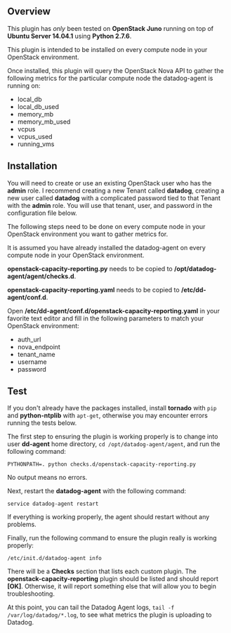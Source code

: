 Overview
--------

This plugin has _only_ been tested on __OpenStack Juno__ running on top of __Ubuntu Server 14.04.1__ using __Python 2.7.6__.

This plugin is intended to be installed on every compute node in your OpenStack environment.

Once installed, this plugin will query the OpenStack Nova API to gather the following metrics for the particular compute node the datadog-agent is running on:

* local_db
* local_db_used
* memory_mb
* memory_mb_used
* vcpus
* vcpus_used
* running_vms

Installation
------------

You will need to create or use an existing OpenStack user who has the __admin__ role. I recommend creating a new Tenant called __datadog__, creating a new user called __datadog__ with a complicated password tied to that Tenant with the __admin__ role. You will use that tenant, user, and password in the configuration file below.

The following steps need to be done on every compute node in your OpenStack environment you want to gather metrics for.

It is assumed you have already installed the datadog-agent on every compute node in your OpenStack environment.

__openstack-capacity-reporting.py__ needs to be copied to __/opt/datadog-agent/agent/checks.d__.

__openstack-capacity-reporting.yaml__ needs to be copied to __/etc/dd-agent/conf.d__.

Open __/etc/dd-agent/conf.d/openstack-capacity-reporting.yaml__ in your favorite text editor and fill in the following parameters to match your OpenStack environment:

* auth_url
* nova_endpoint
* tenant_name
* username
* password

Test
----

If you don't already have the packages installed, install __tornado__ with `pip` and __python-ntplib__ with `apt-get`, otherwise you may encounter errors running the tests below.

The first step to ensuring the plugin is working properly is to change into user __dd-agent__ home directory, `cd /opt/datadog-agent/agent`, and run the following command:

	PYTHONPATH=. python checks.d/openstack-capacity-reporting.py

No output means no errors.

Next, restart the __datadog-agent__ with the following command:

	service datadog-agent restart

If everything is working properly, the agent should restart without any problems.

Finally, run the following command to ensure the plugin really is working properly:

	/etc/init.d/datadog-agent info

There will be a __Checks__ section that lists each custom plugin. The __openstack-capacity-reporting__ plugin should be listed and should report __[OK]__. Otherwise, it will report something else that will allow you to begin troubleshooting.

At this point, you can tail the Datadog Agent logs, `tail -f /var/log/datadog/*.log`, to see what metrics the plugin is uploading to Datadog.
